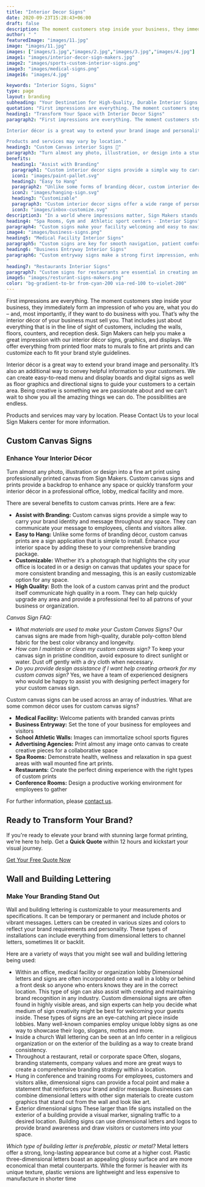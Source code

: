 ```yaml
---
title: "Interior Decor Signs"
date: 2020-09-23T15:28:43+06:00
draft: false
description: The moment customers step inside your business, they immediately have an impression of who you are, what you do – and, most of all, if they want to do business with you.
author: " "
featuredImage: "images/11.jpg"
image: "images/11.jpg"
images: ["images/1.jpg","images/2.jpg","images/3.jpg","images/4.jpg"]
image1: "images/interior-decor-sign-makers.jpg"
image2: "images/sports-custom-interior-signs.png"
image3: "images/medical-signs.png"
image16: "images/4.jpg"

keywords: "Interior Signs, Signs"
type: page
layout: branding
subheading: "Your Destination for High-Quality, Durable Interior Signs with Sign Makers 💅"
quotation: "First impressions are everything. The moment customers step inside your business, they immediately form an impression of who you are, what you do – and, most importantly, if they want to do business with you. That’s why the interior décor of your business must sell you."
heading1: "Transform Your Space with Interior Decor Signs"
paragraph2: "First impressions are everything. The moment customers step inside your business, they immediately form an impression of who you are, what you do – and, most importantly, if they want to do business with you. That’s why the interior décor of your business must sell you. That includes just about everything that is in the line of sight of customers, including the walls, floors, counters, and reception desk. Sign Makers can help you make a great impression with our interior décor signs, graphics, and displays. We offer everything from printed floor mats to murals to fine art prints and can customize each to fit your brand style guidelines.

Interior décor is a great way to extend your brand image and personality. It’s also an additional way to convey helpful information to your customers. We can create easy-to-read menu and display boards and digital signs as well as floor graphics and directional signs to guide your customers to a certain area. Being creative is something we are passionate about and we can’t wait to show you all the amazing things we can do. The possibilities are endless.

Products and services may vary by location."
heading3: "Custom Canvas interior Signs 🎨"
paragraph3: "Turn almost any photo, illustration, or design into a stunning custom interior decor sign using professionally printed canvas from Sign Makers. These signs provide a backdrop that enhances any space or quickly transforms your interior décor in professional offices, lobbies, medical facilities, and more. There are several benefits to custom interior decor signs. Here are a few:"
benefits:
  heading1: "Assist with Branding"
  paragraph1: "Custom interior decor signs provide a simple way to carry your brand identity and message throughout any space. They can communicate your message to employees, clients, and visitors alike."
  icon1: "images/paint-pallet.svg"
  heading2: "Easy to Hang"
  paragraph2: "Unlike some forms of branding décor, custom interior decor signs are a sign application that is simple to install. Enhance your interior space by adding these to your comprehensive branding package."
  icon2: "images/hanging-sign.svg"
  heading3: "Customizable"
  paragraph3: "Custom interior decor signs offer a wide range of personalization options to fit your brand’s unique style. Whether it’s adjusting colors, sizes, or designs, you can tailor each sign to perfectly match your branding needs and create a cohesive look throughout your space."
  icon3: "images/inbox-customize.svg"
description3: "In a world where impressions matter, Sign Makers stands as your dedicated ally, shaping a brand identity that resonates with your audience. Let us be the brushstrokes that paint your business narrative across the canvas of consumer consciousness."
heading4: "Spa Rooms, Gym and  Athletic sport centers - Interior Signs"
paragraph4: "Custom signs make your facility welcoming and easy to navigate, improving user experience and safety. They guide clients to specific rooms, equipment, or services, reducing confusion and enhancing comfort. For your business, these signs boost your brand, create a cohesive look, and share important information like safety rules and class times, keeping users informed and safe. Investing in custom signs shows professionalism and care, encouraging clients to return."
image4: "images/business-signs.png"
heading5: "Medical Facility Interior Signs"
paragraph5: "Custom signs are key for smooth navigation, patient comfort, and safety. They reduce stress by providing clear directions, preventing patients from getting lost or missing appointments. These signs improve efficiency for your facility by easing patient flow and reducing staff interruptions. Well-designed signs also strengthen your brand and build trust with patients, creating a safe and efficient environment that boosts satisfaction."
heading6: "Business Entryway Interior Signs"
paragraph6: "Custom entryway signs make a strong first impression, enhance brand visibility, and guide customers effectively. They capture attention, showcase your brand, and set the tone for visitors. These signs also provide key info like operating hours and promotions, making it easier for customers to engage. A well-designed sign at your entrance invites customers in and can help drive more business.
"
heading7: "Restaurants Interior Signs"
paragraph7: "Custom signs for restaurants are essential in creating an inviting atmosphere, attracting diners, and enhancing the overall dining experience. These signs can capture the attention of passersby, drawing them in with visually appealing designs that reflect the restaurant's unique style and cuisine. By providing clear and attractive signage, restaurants can stand out in a crowded market, making it easier for potential customers to choose their establishment over competitors. For your business, custom restaurant signs can significantly boost brand recognition, promote special offers, and communicate important information such as menu highlights, hours of operation, and safety measures.Additionally, well-placed signs can improve the flow of customers within the restaurant, guiding them to seating areas, restrooms, and exits, thereby enhancing the overall efficiency and ambiance. Investing in custom signs is crucial because they not only help in creating a memorable first impression but also contribute to building a strong brand identity, encouraging repeat visits, and ultimately driving increased revenue."
image5: "images/resturant-signs-makers.png"
color: "bg-gradient-to-br from-cyan-200 via-red-100 to-violet-200"
---
```


First impressions are everything. The moment customers step inside your business, they immediately form an impression of who you are, what you do – and, most importantly, if they want to do business with you. That’s why the interior décor of your business must sell you. That includes just about everything that is in the line of sight of customers, including the walls, floors, counters, and reception desk. Sign Makers can help you make a great impression with our interior décor signs, graphics, and displays. We offer everything from printed floor mats to murals to fine art prints and can customize each to fit your brand style guidelines.

Interior décor is a great way to extend your brand image and personality. It’s also an additional way to convey helpful information to your customers. We can create easy-to-read menu and display boards and digital signs as well as floor graphics and directional signs to guide your customers to a certain area. Being creative is something we are passionate about and we can’t wait to show you all the amazing things we can do. The possibilities are endless.

Products and services may vary by location. Please Contact Us to your local Sign Makers center for more information.

## Custom Canvas Signs
### Enhance Your Interior Décor

Turn almost any photo, illustration or design into a fine art print using professionally printed canvas from Sign Makers. Custom canvas signs and prints provide a backdrop to enhance any space or quickly transform your interior décor in a professional office, lobby, medical facility and more.

There are several benefits to custom canvas prints. Here are a few:
- **Assist with Branding:** Custom canvas signs provide a simple way to carry your brand identity and message throughout any space. They can communicate your message to employees, clients and visitors alike.
- **Easy to Hang:** Unlike some forms of branding décor, custom canvas prints are a sign application that is simple to install. Enhance your interior space by adding these to your comprehensive branding package.
- **Customizable:** Whether it’s a photograph that highlights the city your office is located in or a design on canvas that updates your space for more consistent branding and messaging, this is an easily customizable option for any space.
- **High Quality:** Both the look of a custom canvas print and the product itself communicate high quality in a room. They can help quickly upgrade any area and provide a professional feel to all patrons of your business or organization.

*Canvas Sign FAQ:*
- *What materials are used to make your Custom Canvas Signs?* Our canvas signs are made from high-quality, durable poly-cotton blend fabric for the best color vibrancy and longevity.
- *How can I maintain or clean my custom canvas sign?* To keep your canvas sign in pristine condition, avoid exposure to direct sunlight or water. Dust off gently with a dry cloth when necessary.
- *Do you provide design assistance if I want help creating artwork for my custom canvas sign?* Yes, we have a team of experienced designers who would be happy to assist you with designing perfect imagery for your custom canvas sign.

Custom canvas signs can be used across an array of industries. What are some common décor uses for custom canvas signs?

- **Medical Facility:** Welcome patients with branded canvas prints
- **Business Entryway:** Set the tone of your business for employees and visitors
- **School Athletic Walls:** Images can immortalize school sports figures
- **Advertising Agencies:** Print almost any image onto canvas to create creative pieces for a collaborative space
- **Spa Rooms:** Demonstrate health, wellness and relaxation in spa guest areas with wall mounted fine art prints.
- **Restaurants:** Create the perfect dining experience with the right types of custom prints
- **Conference Rooms:** Design a productive working environment for employees to gather

For further information, please [contact us](/contact/).

## Ready to Transform Your Brand?

If you're ready to elevate your brand with stunning large format printing, we're here to help. Get a **Quick Quote** within 12 hours and kickstart your visual journey.

[Get Your Free Quote Now](/book-consultation/)

## Wall and Building Lettering
### Make Your Branding Stand Out

Wall and building lettering is customizable to your measurements and specifications. It can be temporary or permanent and include photos or vibrant messages. Letters can be created in various sizes and colors to reflect your brand requirements and personality. These types of installations can include everything from dimensional letters to channel letters, sometimes lit or backlit.

Here are a variety of ways that you might see wall and building lettering being used:
- Within an office, medical facility or organization lobby
  Dimensional letters and signs are often incorporated onto a wall in a lobby or behind a front desk so anyone who enters knows they are in the correct location. This type of sign can also assist with creating and maintaining brand recognition in any industry. Custom dimensional signs are often found in highly visible areas, and sign experts can help you decide what medium of sign creativity might be best for welcoming your guests inside. These types of signs are an eye-catching art piece inside lobbies. Many well-known companies employ unique lobby signs as one way to showcase their logo, slogans, mottos and more.
- Inside a church
  Wall lettering can be seen at an Info center in a religious organization or on the exterior of the building as a way to create brand consistency.
- Throughout a restaurant, retail or corporate space
  Often, slogans, branding statements, company values and more are great ways to create a comprehensive branding strategy within a location.
- Hung in conference and training rooms
  For employees, customers and visitors alike, dimensional signs can provide a focal point and make a statement that reinforces your brand and/or message. Businesses can combine dimensional letters with other sign materials to create custom graphics that stand out from the wall and look like art.
- Exterior dimensional signs
  These larger than life signs installed on the exterior of a building provide a visual marker, signaling traffic to a desired location. Building signs can use dimensional letters and logos to provide brand awareness and draw visitors or customers into your space.

*Which type of building letter is preferable, plastic or metal?* Metal letters offer a strong, long-lasting appearance but come at a higher cost. Plastic three-dimensional letters boast an appealing glossy surface and are more economical than metal counterparts. While the former is heavier with its unique texture, plastic versions are lightweight and less expensive to manufacture in shorter time
